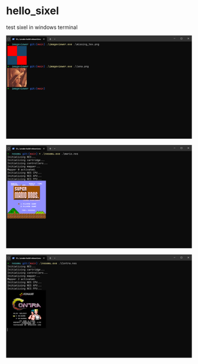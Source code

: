 # hello_sixel
test sixel in windows terminal

![](screenshots/Snipaste_2025-04-10_23-22-05.png)

![](screenshots/Snipaste_2025-04-10_23-22-25.png)

![](screenshots/Snipaste_2025-04-10_23-23-05.png)

